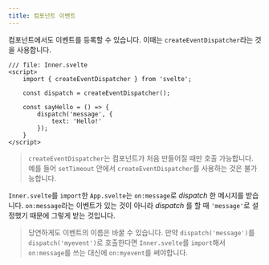 ```yaml
---
title: 컴포넌트 이벤트
---
```


컴포넌트에서도 이벤트를 등록할 수 있습니다. 이때는 `createEventDispatcher`라는 것을 사용합니다.



```svelte
/// file: Inner.svelte
<script>
	import { createEventDispatcher } from 'svelte';

	const dispatch = createEventDispatcher();

	const sayHello = () => {
		dispatch('message', {
			text: 'Hello!'
		});
	}
</script>
```

> `createEventDispatcher`는 컴포넌트가 처음 만들어질 때만 호출 가능합니다. 예를 들어 `setTimeout` 안에서 `createEventDispatcher`를 사용하는 것은 불가능합니다.

`Inner.svelte`를 `import`한 `App.svelte`는 `on:message`로 _dispatch_ 한 메시지를 받습니다. `on:message`라는 이벤트가 있는 것이 아니라 _dispatch_ 를 할 때 `'message'`로 설정했기 때문에 그렇게 받는 것입니다.

> 당연하게도 이벤트의 이름은 바꿀 수 있습니다. 만약 `dispatch('message')`를 `dispatch('myevent')`로 호출한다면 `Inner.svelte`를 `import`해서 `on:message`를 쓰는 대신에 `on:myevent`를 써야합니다.
